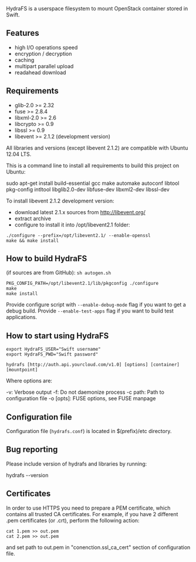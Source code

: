 HydraFS is a userspace filesystem to mount OpenStack container stored in Swift.

Features
--------

* high I/O operations speed
* encryption / decryption
* caching
* multipart parallel upload
* readahead download

Requirements
------------

* glib-2.0 >= 2.32
* fuse >= 2.8.4
* libxml-2.0 >= 2.6
* libcrypto >= 0.9
* libssl >= 0.9
* libevent >= 2.1.2 (development version)

All libraries and versions (except libevent 2.1.2) are compatible with Ubuntu 12.04 LTS.

This is a command line to install all requirements to build this project on Ubuntu:

sudo apt-get install build-essential gcc make automake autoconf libtool pkg-config intltool libglib2.0-dev libfuse-dev libxml2-dev libssl-dev

To install libevent 2.1.2 development version:
* download latest 2.1.x sources from http://libevent.org/
* extract archive
* configure to install it into /opt/libevent2.1 folder:
```
./configure --prefix=/opt/libevent2.1/ --enable-openssl
make && make install
```


How to build HydraFS
------------------

(if sources are from GitHub): ```sh autogen.sh```
```
PKG_CONFIG_PATH=/opt/libevent2.1/lib/pkgconfig ./configure
make
make install
```

Provide configure script with ```--enable-debug-mode``` flag if you want to get a debug build.
Provide ```--enable-test-apps``` flag if you want to build test applications.

How to start using HydraFS
------------------------
```
export HydraFS_USER="Swift username"
export HydraFS_PWD="Swift password"

hydrafs [http://auth.api.yourcloud.com/v1.0] [options] [container] [mountpoint]
```

Where options are:

-v: Verbose output
-f: Do not daemonize process
-c path:  Path to configuration file
-o [opts]: FUSE options, see FUSE manpage

Configuration file
------------------
    
Configuration file (```hydrafs.conf```) is located in $(prefix)/etc directory.

Bug reporting
-------------
    
Please include version of hydrafs and libraries by running:

hydrafs --version


Certificates
-------------

In order to use HTTPS you need to prepare a PEM certificate, which contains all trusted CA certificates.
For example, if you have 2 different .pem certificates (or .crt), perform the following action:

```
cat 1.pem >> out.pem
cat 2.pem >> out.pem
```

and set path to out.pem in "conenction.ssl_ca_cert" section of configuration file.
